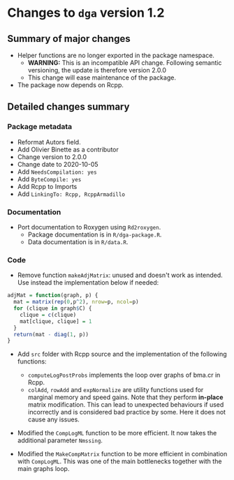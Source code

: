 # Changes to `dga` version 1.2

## Summary of major changes

- Helper functions are no longer exported in the package namespace.
  - **WARNING:** This is an incompatible API change. Following semantic versioning, the update is therefore version 2.0.0
  - This change will ease maintenance of the package.
- The package now depends on Rcpp.

## Detailed changes summary

### Package metadata

- Reformat Autors field.
- Add Olivier Binette as a contributor
- Change version to 2.0.0
- Change date to 2020-10-05
- Add `NeedsCompilation: yes`
- Add `ByteCompile: yes`
- Add Rcpp to Imports 
- Add `LinkingTo: Rcpp, RcppArmadillo`


### Documentation

- Port documentation to Roxygen using `Rd2roxygen`.
  - Package documentation is in `R/dga-package.R`.
  - Data documentation is in `R/data.R`.

### Code

- Remove function `makeAdjMatrix`: unused and doesn't work as intended. Use instead the implementation below if needed:
```r
adjMat = function(graph, p) {
  mat = matrix(rep(0,p^2), nrow=p, ncol=p)
  for (clique in graph$C) {
    clique = c(clique)
    mat[clique, clique] = 1
  }
  return(mat - diag(1, p))
}
```

- Add `src` folder with Rcpp source and the implementation of the following functions:
  - `computeLogPostProbs` implements the loop over graphs of bma.cr in Rcpp.
  - `colAdd`, `rowAdd` and `expNormalize` are utility functions used for marginal memory and speed gains. Note that they perform **in-place** matrix modification. This can lead to unexpected behaviours if used incorrectly and is considered bad practice by some. Here it does not cause any issues.

- Modified the `CompLogML` function to be more efficient. It now takes the additional parameter `Nmssing`.

- Modified the `MakeCompMatrix` function to be more efficient in combination with `CompLogML`. This was one of the main bottlenecks together with the main graphs loop.
  

